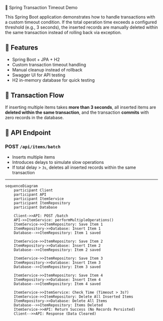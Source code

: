  🧾 Spring Transaction Timeout Demo

This Spring Boot application demonstrates how to handle transactions with a custom timeout condition. If the total operation time exceeds a configured threshold (e.g., 3 seconds), the inserted records are manually deleted within the same transaction instead of rolling back via exception.

## 🚀 Features

- Spring Boot + JPA + H2
- Custom transaction timeout handling
- Manual cleanup instead of rollback
- Swagger UI for API testing
- H2 in-memory database for quick testing

## 🔄 Transaction Flow

If inserting multiple items takes **more than 3 seconds**, all inserted items are **deleted within the same transaction**, and the transaction **commits** with zero records in the database.

## 🧪 API Endpoint

### POST `/api/items/batch`

- Inserts multiple items
- Introduces delays to simulate slow operations
- If total delay > `3s`, deletes all inserted records within the same transaction

---


```mermaid
sequenceDiagram
    participant Client
    participant API
    participant ItemService
    participant ItemRepository
    participant Database

    Client->>API: POST /batch
    API->>ItemService: performMultipleOperations()
    ItemService->>ItemRepository: Save Item 1
    ItemRepository->>Database: Insert Item 1
    Database-->>ItemRepository: Item 1 saved

    ItemService->>ItemRepository: Save Item 2
    ItemRepository->>Database: Insert Item 2
    Database-->>ItemRepository: Item 2 saved

    ItemService->>ItemRepository: Save Item 3
    ItemRepository->>Database: Insert Item 3
    Database-->>ItemRepository: Item 3 saved

    ItemService->>ItemRepository: Save Item 4
    ItemRepository->>Database: Insert Item 4
    Database-->>ItemRepository: Item 4 saved

    ItemService->>ItemService: Check Time (Timeout > 3s?)
    ItemService->>ItemRepository: Delete All Inserted Items
    ItemRepository->>Database: Delete All Items
    Database-->>ItemRepository: Items Deleted
    ItemService->>API: Return Success (No Records Persisted)
    Client-->>API: Response (Data Cleared)
